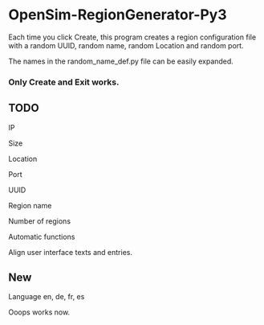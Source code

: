 # OpenSim-RegionGenerator-Py3
Each time you click Create, this program creates a region configuration file with a random UUID, random name, random Location and random port.

The names in the random_name_def.py file can be easily expanded.

### Only Create and Exit works.

## TODO
IP

Size

Location

Port

UUID

Region name

Number of regions

Automatic functions

Align user interface texts and entries.

## New
Language en, de, fr, es

Ooops works now.
